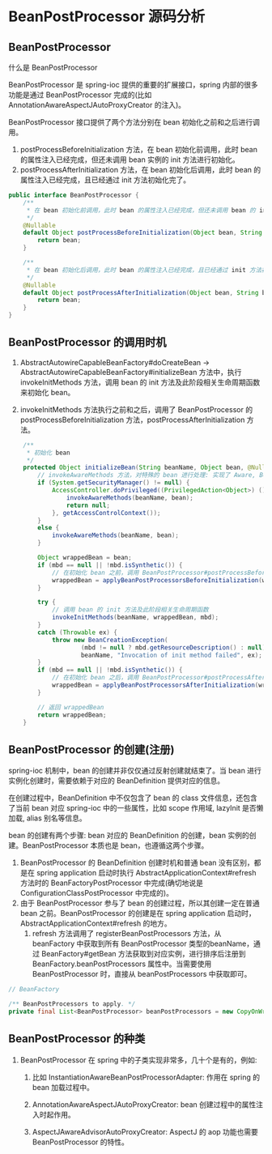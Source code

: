 # BeanPostProcessor 源码分析



## BeanPostProcessor

什么是 BeanPostProcessor

BeanPostProcessor 是 spring-ioc 提供的重要的扩展接口，spring 内部的很多功能是通过 BeanPostProcessor 完成的(比如 AnnotationAwareAspectJAutoProxyCreator 的注入)。

BeanPostProcessor 接口提供了两个方法分别在 bean 初始化之前和之后进行调用。

1. postProcessBeforeInitialization 方法，在 bean 初始化前调用，此时 bean 的属性注入已经完成，但还未调用 bean 实例的 init 方法进行初始化。
2. postProcessAfterInitialization 方法，在 bean 初始化后调用，此时 bean 的属性注入已经完成，且已经通过 init 方法初始化完了。

```java
public interface BeanPostProcessor {
	/**
	 * 在 bean 初始化前调用，此时 bean 的属性注入已经完成，但还未调用 bean 的 init 方法进行初始化
	 */
	@Nullable
	default Object postProcessBeforeInitialization(Object bean, String beanName) throws BeansException {
		return bean;
	}

	/**
	 * 在 bean 初始化后调用，此时 bean 的属性注入已经完成，且已经通过 init 方法初始化完了
	 */
	@Nullable
	default Object postProcessAfterInitialization(Object bean, String beanName) throws BeansException {
		return bean;
	}
}
```



## BeanPostProcessor 的调用时机

1. AbstractAutowireCapableBeanFactory#doCreateBean -> AbstractAutowireCapableBeanFactory#initializeBean 方法中，执行 invokeInitMethods 方法，调用 bean 的 init 方法及此阶段相关生命周期函数来初始化 bean。

2. invokeInitMethods 方法执行之前和之后，调用了 BeanPostProcessor 的 postProcessBeforeInitialization 方法，postProcessAfterInitialization 方法。

```java
	/**
	 * 初始化 bean
	 */
	protected Object initializeBean(String beanName, Object bean, @Nullable RootBeanDefinition mbd) {
		// invokeAwareMethods 方法，对特殊的 bean 进行处理: 实现了 Aware, BeanClassLoaderAware, BeanFactoryAware 等接口的 bean 的处理。
		if (System.getSecurityManager() != null) {
			AccessController.doPrivileged((PrivilegedAction<Object>) () -> {
				invokeAwareMethods(beanName, bean);
				return null;
			}, getAccessControlContext());
		}
		else {
			invokeAwareMethods(beanName, bean);
		}

		Object wrappedBean = bean;
		if (mbd == null || !mbd.isSynthetic()) {
			// 在初始化 bean 之前，调用 BeanPostProcessor#postProcessBeforeInitialization 方法，bean 的生命周期函数
			wrappedBean = applyBeanPostProcessorsBeforeInitialization(wrappedBean, beanName);
		}

		try {
			// 调用 bean 的 init 方法及此阶段相关生命周期函数
			invokeInitMethods(beanName, wrappedBean, mbd);
		}
		catch (Throwable ex) {
			throw new BeanCreationException(
					(mbd != null ? mbd.getResourceDescription() : null),
					beanName, "Invocation of init method failed", ex);
		}
		if (mbd == null || !mbd.isSynthetic()) {
			// 在初始化 bean 之后，调用 BeanPostProcessor#postProcessAfterInitialization 方法，bean 的生命周期函数
			wrappedBean = applyBeanPostProcessorsAfterInitialization(wrappedBean, beanName);
		}

		// 返回 wrappedBean
		return wrappedBean;
	}
```



## BeanPostProcessor 的创建(注册)

spring-ioc 机制中，bean 的创建并非仅仅通过反射创建就结束了。当 bean 进行实例化创建时，需要依赖于对应的 BeanDefinition 提供对应的信息。

在创建过程中，BeanDefinition 中不仅包含了 bean 的 class 文件信息，还包含了当前 bean 对应 spring-ioc 中的一些属性，比如 scope 作用域, lazyInit 是否懒加载, alias 别名等信息。

bean 的创建有两个步骤: bean 对应的 BeanDefinition 的创建，bean 实例的创建。BeanPostProcessor 本质也是 bean，也遵循这两个步骤。

1. BeanPostProcessor 的 BeanDefinition 创建时机和普通 bean 没有区别，都是在 spring application 启动时执行 AbstractApplicationContext#refresh 方法时的 BeanFactoryPostProcessor 中完成(确切地说是 ConfigurationClassPostProcessor 中完成的)。
2. 由于 BeanPostProcessor 参与了 bean 的创建过程，所以其创建一定在普通 bean 之前。BeanPostProcessor 的创建是在 spring application 启动时，AbstractApplicationContext#refresh 的地方。
   1. refresh 方法调用了 registerBeanPostProcessors 方法，从 beanFactory 中获取到所有 BeanPostProcessor 类型的beanName，通过 BeanFactory#getBean 方法获取到对应实例，进行排序后注册到 BeanFactory.beanPostProcessors 属性中。当需要使用 BeanPostProcessor 时，直接从 beanPostProcessors 中获取即可。

```java
// BeanFactory

/** BeanPostProcessors to apply. */
private final List<BeanPostProcessor> beanPostProcessors = new CopyOnWriteArrayList<>();
```



## BeanPostProcessor 的种类

1. BeanPostProcessor 在 spring 中的子类实现非常多，几十个是有的，例如:

   1. 比如 InstantiationAwareBeanPostProcessorAdapter: 作用在 spring 的 bean 加载过程中。

   2. AnnotationAwareAspectJAutoProxyCreator: bean 创建过程中的属性注入时起作用。

   3. AspectJAwareAdvisorAutoProxyCreator: AspectJ 的 aop 功能也需要 BeanPostProcessor 的特性。